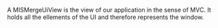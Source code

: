 A MISMergeUiView is the view of our application in the sense of MVC. It holds all the ellements of the UI and therefore represents the window.
